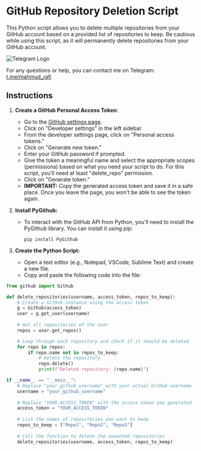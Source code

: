 # GitHub Repository Deletion Script

This Python script allows you to delete multiple repositories from your GitHub account based on a provided list of repositories to keep. Be cautious while using this script, as it will permanently delete repositories from your GitHub account.

![Telegram Logo](https://upload.wikimedia.org/wikipedia/commons/thumb/8/82/Telegram_logo.svg/240px-Telegram_logo.svg.png)

For any questions or help, you can contact me on Telegram: [t.me/mahmud_rafi](https://t.me/mahmud_rafi)

## Instructions

1. **Create a GitHub Personal Access Token:**
   - Go to the [GitHub settings page](https://github.com/settings/profile).
   - Click on "Developer settings" in the left sidebar.
   - From the developer settings page, click on "Personal access tokens."
   - Click on "Generate new token."
   - Enter your GitHub password if prompted.
   - Give the token a meaningful name and select the appropriate scopes (permissions) based on what you need your script to do. For this script, you'll need at least "delete_repo" permission.
   - Click on "Generate token."
   - **IMPORTANT:** Copy the generated access token and save it in a safe place. Once you leave the page, you won't be able to see the token again.

2. **Install PyGithub:**
   - To interact with the GitHub API from Python, you'll need to install the PyGithub library. You can install it using pip:
     ```
     pip install PyGithub
     ```

3. **Create the Python Script:**
   - Open a text editor (e.g., Notepad, VSCode, Sublime Text) and create a new file.
   - Copy and paste the following code into the file:

```python
from github import Github

def delete_repositories(username, access_token, repos_to_keep):
    # Create a GitHub instance using the access token
    g = Github(access_token)
    user = g.get_user(username)
    
    # Get all repositories of the user
    repos = user.get_repos()

    # Loop through each repository and check if it should be deleted
    for repo in repos:
        if repo.name not in repos_to_keep:
            # Delete the repository
            repo.delete()
            print(f"Deleted repository: {repo.name}")

if __name__ == "__main__":
    # Replace "your_github_username" with your actual GitHub username
    username = "your_github_username"
    
    # Replace "YOUR_ACCESS_TOKEN" with the access token you generated
    access_token = "YOUR_ACCESS_TOKEN"
    
    # List the names of repositories you want to keep
    repos_to_keep = ["Repo1", "Repo2", "Repo3"]
    
    # Call the function to delete the unwanted repositories
    delete_repositories(username, access_token, repos_to_keep)
